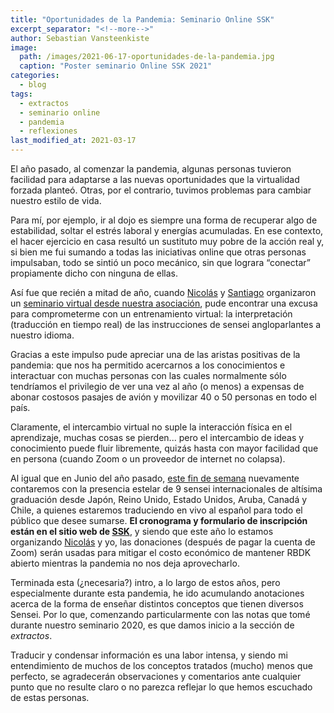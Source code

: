 ```yaml
---
title: "Oportunidades de la Pandemia: Seminario Online SSK"
excerpt_separator: "<!--more-->"
author: Sebastian Vansteenkiste
image: 
  path: /images/2021-06-17-oportunidades-de-la-pandemia.jpg
  caption: "Poster seminario Online SSK 2021"
categories:
  - blog
tags: 
  - extractos
  - seminario online
  - pandemia
  - reflexiones
last_modified_at: 2021-03-17
---
```


El año pasado, al comenzar la pandemia, algunas personas tuvieron facilidad para adaptarse a las nuevas oportunidades que la virtualidad forzada planteó. Otras, por el contrario, tuvimos problemas para cambiar nuestro estilo de vida.

<!--more-->

Para mí, por ejemplo, ir al dojo es siempre una forma de recuperar algo de estabilidad, soltar el estrés laboral y energías acumuladas. En ese contexto, el hacer ejercicio en casa resultó un sustituto muy pobre de la acción real y, si bien me fui sumando a todas las iniciativas online que otras personas impulsaban, todo se sintió un poco mecánico, sin que lograra “conectar” propiamente dicho con ninguna de ellas.

Así fue que recién a mitad de año, cuando [Nicolás](https://www.instagram.com/kenyukandojo/) y [Santiago](https://www.instagram.com/kaizendojo_/) organizaron un [seminario virtual desde nuestra asociación](https://shinsenkai.org/seminario-online-ssk-2020/), pude encontrar una excusa para comprometerme con un entrenamiento virtual: la interpretación (traducción en tiempo real) de las instrucciones de sensei angloparlantes a nuestro idioma.

Gracias a este impulso pude apreciar una de las aristas positivas de la pandemia: que nos ha permitido acercarnos a los conocimientos e interactuar con muchas personas con las cuales normalmente sólo tendríamos el privilegio de ver una vez al año (o menos) a expensas de abonar costosos pasajes de avión y movilizar 40 o 50 personas en todo el país.

Claramente, el intercambio virtual no suple la interacción física en el aprendizaje, muchas cosas se pierden... pero el intercambio de ideas y conocimiento puede fluir libremente, quizás hasta con mayor facilidad que en persona (cuando Zoom o un proveedor de internet no colapsa).

Al igual que en Junio del año pasado, [este fin de semana](https://shinsenkai.org/seminario-online-ssk-2021/) nuevamente contaremos con la presencia estelar de 9 sensei internacionales de altísima graduación desde Japón, Reino Unido, Estado Unidos, Aruba, Canadá y Chile, a quienes estaremos traduciendo en vivo al español para todo el público que desee sumarse. **El cronograma y formulario de inscripción están en el sitio web de [SSK](https://shinsenkai.org/seminario-online-ssk-2021/)**, y siendo que este año lo estamos organizando [Nicolás](https://www.instagram.com/kenyukandojo/) y yo, las donaciones (después de pagar la cuenta de Zoom) serán usadas para mitigar el costo económico de mantener RBDK abierto mientras la pandemia no nos deja aprovecharlo.

Terminada esta (¿necesaria?) intro, a lo largo de estos años, pero especialmente durante esta pandemia, he ido acumulando anotaciones acerca de la forma de enseñar distintos conceptos que tienen diversos Sensei. Por lo que, comenzando particularmente con las notas que tomé durante nuestro seminario 2020, es que damos inicio a la sección de *extractos*.

Traducir y condensar información es una labor intensa, y siendo mi entendimiento de muchos de los conceptos tratados (mucho) menos que perfecto, se agradecerán observaciones y comentarios ante cualquier punto que no resulte claro o no parezca reflejar lo que hemos escuchado de estas personas.